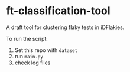 # ft-classification-tool
A draft tool for clustering flaky tests in iDFlakies.

To run the script:
1. Set this repo  with `dataset`
2. run `main.py`
3. check log files
